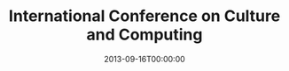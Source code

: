 ---
acronym: Culture and Computing 2013
date: '2013-09-16T00:00:00'
ext_url: http://www.media.ritsumei.ac.jp/culture2013
location: Kyoto, Japan
submission_date: '2013-04-05T00:00:00'
title: International Conference on Culture and Computing
---